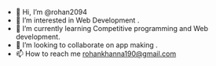 - 👋 Hi, I’m @rohan2094
- 👀 I’m interested in Web Development .
- 🌱 I’m currently learning Competitive programming and Web development. 
- 💞️ I’m looking to collaborate on app making .
- 📫 How to reach me rohankhanna190@gmail.com

<!---
rohan2094/rohan2094 is a ✨ special ✨ repository because its `README.md` (this file) appears on your GitHub profile.
You can click the Preview link to take a look at your changes.
--->
